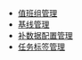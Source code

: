 - [值班组管理](easytaskops_config_duty.md)
- [基线管理](easytaskops_config_baseline.md)
- [补数据配置管理](easytaskops_supplementary_data_config.md)
- [任务标签管理](easytaskops_tag_config.md)